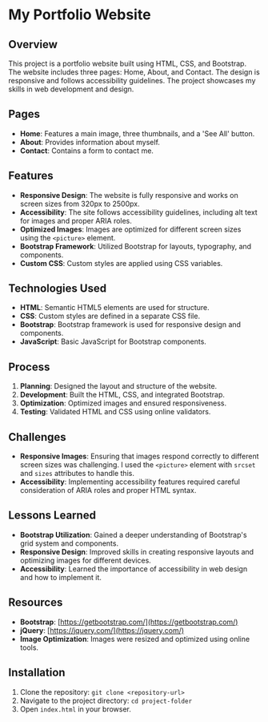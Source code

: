 # My Portfolio Website

## Overview
This project is a portfolio website built using HTML, CSS, and Bootstrap. The website includes three pages: Home, About, and Contact. The design is responsive and follows accessibility guidelines. The project showcases my skills in web development and design.

## Pages
- **Home**: Features a main image, three thumbnails, and a 'See All' button.
- **About**: Provides information about myself.
- **Contact**: Contains a form to contact me.

## Features
- **Responsive Design**: The website is fully responsive and works on screen sizes from 320px to 2500px.
- **Accessibility**: The site follows accessibility guidelines, including alt text for images and proper ARIA roles.
- **Optimized Images**: Images are optimized for different screen sizes using the `<picture>` element.
- **Bootstrap Framework**: Utilized Bootstrap for layouts, typography, and components.
- **Custom CSS**: Custom styles are applied using CSS variables.

## Technologies Used
- **HTML**: Semantic HTML5 elements are used for structure.
- **CSS**: Custom styles are defined in a separate CSS file.
- **Bootstrap**: Bootstrap framework is used for responsive design and components.
- **JavaScript**: Basic JavaScript for Bootstrap components.

## Process
1. **Planning**: Designed the layout and structure of the website.
2. **Development**: Built the HTML, CSS, and integrated Bootstrap.
3. **Optimization**: Optimized images and ensured responsiveness.
4. **Testing**: Validated HTML and CSS using online validators.

## Challenges
- **Responsive Images**: Ensuring that images respond correctly to different screen sizes was challenging. I used the `<picture>` element with `srcset` and `sizes` attributes to handle this.
- **Accessibility**: Implementing accessibility features required careful consideration of ARIA roles and proper HTML syntax.

## Lessons Learned
- **Bootstrap Utilization**: Gained a deeper understanding of Bootstrap's grid system and components.
- **Responsive Design**: Improved skills in creating responsive layouts and optimizing images for different devices.
- **Accessibility**: Learned the importance of accessibility in web design and how to implement it.

## Resources
- **Bootstrap**: [https://getbootstrap.com/](https://getbootstrap.com/)
- **jQuery**: [https://jquery.com/](https://jquery.com/)
- **Image Optimization**: Images were resized and optimized using online tools.

## Installation
1. Clone the repository: `git clone <repository-url>`
2. Navigate to the project directory: `cd project-folder`
3. Open `index.html` in your browser.


